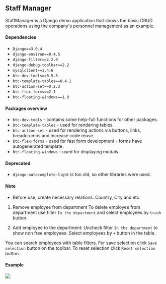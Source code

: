 ## Staff Manager

StaffManager is a Django demo application that shows the basic CRUD operations using the company's personnel 
management as an example.

#### Dependencies

* `Django==3.0.4`
* `django-environ==0.4.5`
* `django-filter==2.2.0`
* `django-debug-toolbar==2.2`
* `mysqlclient==1.4.6`
* `btc-dev-tools==0.5.3`
* `btc-template-tables==0.4.1`
* `btc-action-set==0.2.3`
* `btc-flex-forms==2.1`
* `btc-floating-windows==1.0`

#### Packages overview

* `btc-dev-tools` - contains some help-full functions for other packages.
* `btc-template-tables` - used for rendering tables.
* `btc-action-set` - used for rendering actions via buttons, links, breadcrumbs and increase code reuse.
* `btc-flex-forms` - used for fast form development - forms have autogenerated template.
* `btc-floating-windows` - used for displaying modals

#### Deprecated

* `django-autocomplete-light` is too old, so other libraries were used.

#### Note

* Before use, create necessary relations: Country, City and etc.

1. Remove employee from department
To delete employee from department use filter `In the department` and select employees by `trash` button.

2. Add employee to the department:
Uncheck filter `In the department` to show non free employees. Select employees by `+` button in the table.

You can search employees with table filters.
For save selection click `Save selection` button on the toolbar. To reset selection click `Reset selection` button.

#### Example
<img src="https://user-images.githubusercontent.com/33987296/76365006-547c3a00-6337-11ea-9fa5-7181d0c25e3e.png">


